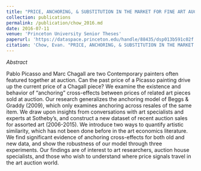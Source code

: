 ```yaml
---
title: "PRICE, ANCHORING, & SUBSTITUTION IN THE MARKET FOR FINE ART AUCTIONS"
collection: publications
permalink: /publication/chow_2016.md
date: 2016-07-11
venue: 'Princeton University Senior Theses'
paperurl: 'https://dataspace.princeton.edu/handle/88435/dsp013b591c02f'
citation: 'Chow, Evan. "PRICE, ANCHORING, & SUBSTITUTION IN THE MARKET FOR FINE ART AUCTIONS." (2016).'
---
```


*Abstract*

Pablo Picasso and Marc Chagall are two Contemporary painters often featured together at auction. Can the past price of a Picasso painting drive up the current price of a Chagall piece? We examine the existence and behavior of “anchoring” cross-effects between prices of related art pieces sold at auction. Our research generalizes the anchoring model of Beggs & Graddy (2009), which only examines anchoring across resales of the same item. We draw upon insights from conversations with art specialists and experts at Sotheby’s, and construct a new dataset of recent auction sales for assorted art (2006-2015). We introduce two ways to quantify artistic similarity, which has not been done before in the art economics literature. We find significant evidence of anchoring cross-effects for both old and new data, and show the robustness of our model through three experiments. Our findings are of interest to art researchers, auction house specialists, and those who wish to understand where price signals travel in the art auction world.